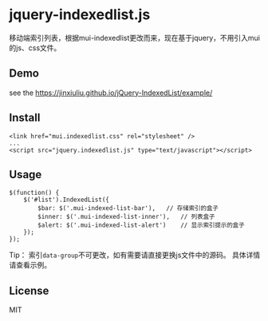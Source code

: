 # jquery-indexedlist.js
移动端索引列表，根据mui-indexedlist更改而来，现在基于jquery，不用引入mui的js、css文件。

## Demo
see the https://jinxiuliu.github.io/jQuery-IndexedList/example/

## Install
```
<link href="mui.indexedlist.css" rel="stylesheet" />
...
<script src="jquery.indexedlist.js" type="text/javascript"></script>
```

## Usage
```
$(function() {
    $('#list').IndexedList({
        $bar: $('.mui-indexed-list-bar'),   // 存储索引的盒子
        $inner: $('.mui-indexed-list-inner'),   // 列表盒子
        $alert: $('.mui-indexed-list-alert')    // 显示索引提示的盒子
    });
});
```
Tip： 索引`data-group`不可更改，如有需要请直接更换js文件中的源码。
具体详情请查看示例。

## License
MIT

